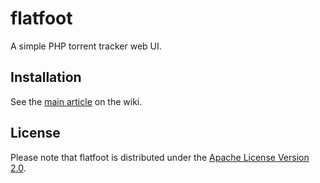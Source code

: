 # flatfoot
A simple PHP torrent tracker web UI.

## Installation
See the [main article](https://github.com/nickyschlobs/flatfoot/wiki/Installation) on the wiki.

## License
Please note that flatfoot is distributed under the [Apache License Version 2.0](https://www.apache.org/licenses/LICENSE-2.0.txt).
